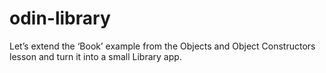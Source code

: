 # odin-library
Let’s extend the ‘Book’ example from the Objects and Object Constructors lesson and turn it into a small Library app.
